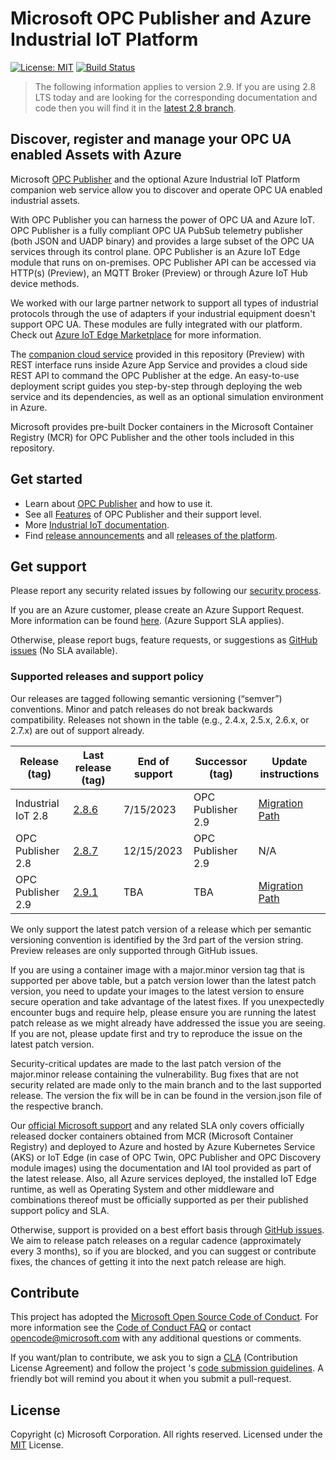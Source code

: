 # Microsoft OPC Publisher and Azure Industrial IoT Platform

[![License: MIT](https://img.shields.io/badge/License-MIT-yellow.svg)](https://opensource.org/licenses/MIT) [![Build Status](https://msazure.visualstudio.com/One/_apis/build/status/Custom/Azure_IOT/Industrial/Components/Azure.Industrial-IoT?branchName=main)](https://msazure.visualstudio.com/One/_build/latest?definitionId=86580&branchName=main)

> The following information applies to version 2.9. If you are using 2.8 LTS today and are looking for the corresponding documentation and code then you will find it in the [latest 2.8 branch](https://github.com/Azure/Industrial-IoT/tree/release/2.8.6).

## Discover, register and manage your OPC UA enabled Assets with Azure

Microsoft [OPC Publisher](docs/opc-publisher/readme.md) and the optional Azure Industrial IoT Platform companion web service allow you to discover and operate OPC UA enabled industrial assets.

With OPC Publisher you can  harness the power of OPC UA and Azure IoT. OPC Publisher is a fully compliant OPC UA PubSub telemetry publisher (both JSON and UADP binary) and provides a large subset of the OPC UA services through its control plane. OPC Publisher is an Azure IoT Edge module that runs on on-premises. OPC Publisher API can be accessed via HTTP(s) (Preview), an MQTT Broker (Preview) or through Azure IoT Hub device methods.  

We worked with our large partner network to support all types of industrial protocols through the use of adapters if your industrial equipment doesn't support OPC UA.  These modules are fully integrated with our platform. Check out [Azure IoT Edge Marketplace](https://azuremarketplace.microsoft.com/marketplace/apps/category/internet-of-things?page=1&subcategories=iot-edge-modules) for more information.

The [companion cloud service](docs/web-api/readme.md) provided in this repository (Preview) with REST interface runs inside Azure App Service and provides a cloud side REST API to command the OPC Publisher at the edge. An easy-to-use deployment script guides you step-by-step through deploying the web service and its dependencies, as well as an optional simulation environment in Azure.

Microsoft provides pre-built Docker containers in the Microsoft Container Registry (MCR) for OPC Publisher and the other tools included in this repository.

## Get started

* Learn about [OPC Publisher](docs/opc-publisher/readme.md) and how to use it.
* See all [Features](docs/opc-publisher/features.md) of OPC Publisher and their support level.
* More [Industrial IoT documentation](docs/readme.md).
* Find [release announcements](docs/release-announcement.md) and all [releases of the platform](https://github.com/Azure/Industrial-IoT/releases).

## Get support

Please report any security related issues by following our [security process](security.md).

If you are an Azure customer, please create an Azure Support Request. More information can be found [here](https://azure.microsoft.com/en-us/support/create-ticket/). (Azure Support SLA applies).

Otherwise, please report bugs, feature requests, or suggestions as [GitHub issues](https://github.com/Azure/Industrial-IoT/issues) (No SLA available).

### Supported releases and support policy

Our releases are tagged following semantic versioning (“semver”) conventions. Minor and patch releases do not break backwards compatibility. Releases not shown in the table (e.g., 2.4.x, 2.5.x, 2.6.x, or 2.7.x) are out of support already.

| Release (tag)      | Last release (tag) | End of support | Successor (tag)       | Update instructions |
|--------------------|--------------------|----------------|-----------------------|---------------------|
| Industrial IoT 2.8 | [2.8.6](https://github.com/Azure/Industrial-IoT/tree/release/2.8.6) | 7/15/2023  | OPC Publisher 2.9 | [Migration Path](docs/opc-publisher/migrationpath.md) |
| OPC Publisher 2.8  | [2.8.7](https://github.com/Azure/Industrial-IoT/tree/release/2.8.7) | 12/15/2023 | OPC Publisher 2.9 | N/A |
| OPC Publisher 2.9  | [2.9.1](https://github.com/Azure/Industrial-IoT/tree/release/2.9.1) | TBA        | TBA               | [Migration Path](docs/opc-publisher/migrationpath.md) |

We only support the latest patch version of a release which per semantic versioning convention is identified by the 3rd part of the version string. Preview releases are only supported through GitHub issues.

If you are using a container image with a major.minor version tag that is supported per above table, but a patch version lower than the latest patch version, you need to update your images to the latest version to ensure secure operation and take advantage of the latest fixes. If you unexpectedly encounter bugs and require help, please ensure you are running the latest patch release as we might already have addressed the issue you are seeing. If you are not, please update first and try to reproduce the issue on the latest patch version.

Security-critical updates are made to the last patch version of the major.minor release containing the vulnerability. Bug fixes that are not security related are made only to the main branch and to the last supported release. The version the fix will be in can be found in the version.json file of the respective branch.  

Our [official Microsoft support](https://azure.microsoft.com/en-us/support/create-ticket/) and any related SLA only covers officially released docker containers obtained from MCR (Microsoft Container Registry) and deployed to Azure and hosted by Azure Kubernetes Service (AKS) or IoT Edge (in case of OPC Twin, OPC Publisher and OPC Discovery module images) using the documentation and IAI tool provided as part of the latest release. Also, all Azure services deployed, the installed IoT Edge runtime, as well as Operating System and other middleware and combinations thereof must be officially supported as per their published support policy and SLA.

Otherwise, support is provided on a best effort basis through [GitHub issues](https://github.com/Azure/Industrial-IoT/issues). We aim to release patch releases on a regular cadence (approximately every 3 months), so if you are blocked, and you can suggest or contribute fixes, the chances of getting it into the next patch release are high.

## Contribute

This project has adopted the [Microsoft Open Source Code of Conduct](https://opensource.microsoft.com/codeofconduct). For more information see the [Code of Conduct FAQ](https://opensource.microsoft.com/codeofconduct/faq) or contact [opencode@microsoft.com](mailto:opencode@microsoft.com) with any additional questions or comments.

If you want/plan to contribute, we ask you to sign a [CLA](https://cla.microsoft.com/) (Contribution License Agreement) and follow the project 's [code submission guidelines](contributing.md). A friendly bot will remind you about it when you submit a pull-request.

## License

Copyright (c) Microsoft Corporation. All rights reserved.
Licensed under the [MIT](LICENSE) License.  

